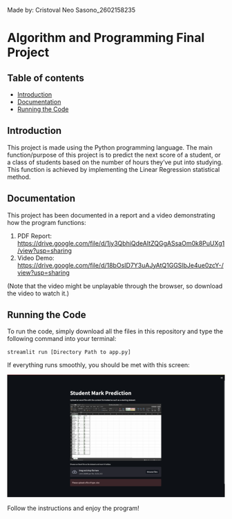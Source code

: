 Made by: Cristoval Neo Sasono_2602158235

# Algorithm and Programming Final Project

## Table of contents

- [Introduction](#introduction)
- [Documentation](#documentation)
- [Running the Code](#running-the-code)

## Introduction

This project is made using the Python programming language. The main function/purpose of this project is to predict the next score of a student, or a class of students based on the number of hours they’ve put into studying. This function is achieved by implementing the Linear Regression statistical method.


## Documentation

This project has been documented in a report and a video demonstrating how the program functions:
1. PDF Report: https://drive.google.com/file/d/1jy3QbhiQdeAItZQGgASsaOm0k8PuUXg1/view?usp=sharing
2. Video Demo: https://drive.google.com/file/d/18bOsID7Y3uAJyAtQ1GGSlbJe4ue0zcY-/view?usp=sharing

(Note that the video might be unplayable through the browser, so download the video to watch it.)

## Running the Code

To run the code, simply download all the files in this repository and type the following command into your terminal:

    streamlit run [Directory Path to app.py]

If everything runs smoothly, you should be met with this screen:

![Space N = 1000](images/Image1.png)

Follow the instructions and enjoy the program!
